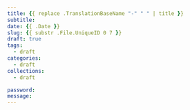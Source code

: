 ```yaml
---
title: {{ replace .TranslationBaseName "-" " " | title }}
subtitle:
date: {{ .Date }}
slug: {{ substr .File.UniqueID 0 7 }}
draft: true
tags:
  - draft
categories:
  - draft
collections:
  - draft

password:
message:
---
```



